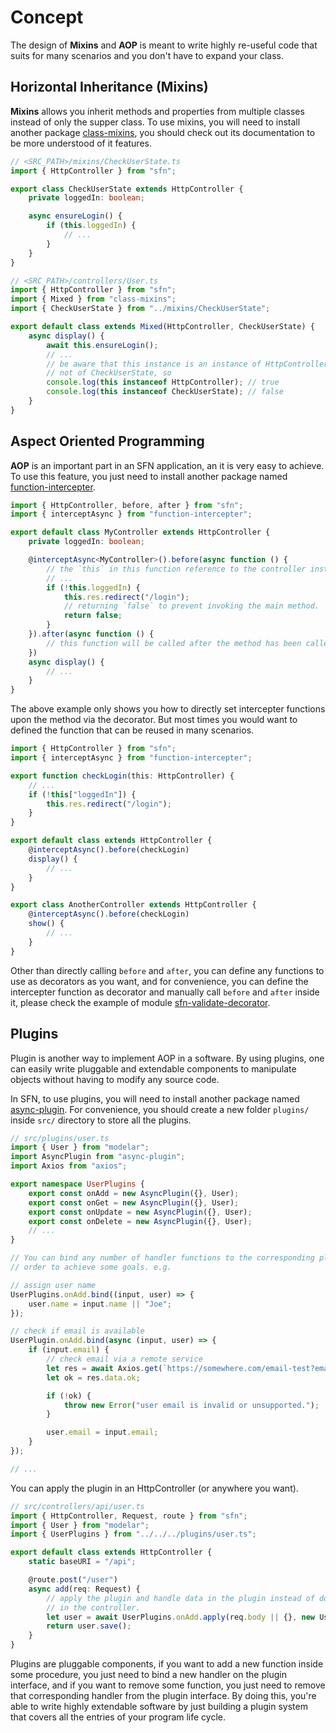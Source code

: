 <!-- title: Mixins and AOP; order: 18 -->
# Concept

The design of **Mixins** and **AOP** is meant to write highly re-useful code 
that suits for many scenarios and you don't have to expand your class.

## Horizontal Inheritance (Mixins)

**Mixins** allows you inherit methods and properties from multiple classes 
instead of only the supper class. To use mixins, you will need to install 
another package [class-mixins](https://github.com/hyurl/class-mixins), you 
should check out its documentation to be more understood of it features.

```typescript
// <SRC_PATH>/mixins/CheckUserState.ts
import { HttpController } from "sfn";

export class CheckUserState extends HttpController {
    private loggedIn: boolean;

    async ensureLogin() {
        if (this.loggedIn) {
            // ...
        }
    }
}
```

```typescript
// <SRC_PATH>/controllers/User.ts
import { HttpController } from "sfn";
import { Mixed } from "class-mixins";
import { CheckUserState } from "../mixins/CheckUserState";

export default class extends Mixed(HttpController, CheckUserState) {
    async display() {
        await this.ensureLogin();
        // ...
        // be aware that this instance is an instance of HttpController, but 
        // not of CheckUserState, so
        console.log(this instanceof HttpController); // true
        console.log(this instanceof CheckUserState); // false
    }
}
```

## Aspect Oriented Programming

**AOP** is an important part in an SFN application, an it is very easy to 
achieve. To use this feature, you just need to install another package named 
[function-intercepter](https://github.com/hyurl/function-intercepter).

```typescript
import { HttpController, before, after } from "sfn";
import { interceptAsync } from "function-intercepter";

export default class MyController extends HttpController {
    private loggedIn: boolean;

    @interceptAsync<MyController>().before(async function () {
        // the `this` in this function reference to the controller instance
        // ...
        if (!this.loggedIn) {
            this.res.redirect("/login");
            // returning `false` to prevent invoking the main method.
            return false;
        }
    }).after(async function () {
        // this function will be called after the method has been called
    })
    async display() {
        // ...
    }
}
```

The above example only shows you how to directly set intercepter functions upon 
the method via the decorator. But most times you would want to defined the 
function that can be reused in many scenarios.

```typescript
import { HttpController } from "sfn";
import { interceptAsync } from "function-intercepter";

export function checkLogin(this: HttpController) {
    // ...
    if (!this["loggedIn"]) {
        this.res.redirect("/login");
    }
}

export default class extends HttpController {
    @interceptAsync().before(checkLogin)
    display() {
        // ...
    }
}

export class AnotherController extends HttpController {
    @interceptAsync().before(checkLogin)
    show() {
        // ...
    }
}
```

Other than directly calling `before` and `after`, you can define any functions 
to use as decorators as you want, and for convenience, you can define the 
intercepter function as decorator and manually call `before` and `after` inside 
it, please check the example of module 
[sfn-validate-decorator](https://github.com/hyurl/sfn-validate-decorator).

## Plugins

Plugin is another way to implement AOP in a software. By using plugins, one can 
easily write pluggable and extendable components to manipulate objects without 
having to modify any source code.

In SFN, to use plugins, you will need to install another package named
[async-plugin](https://github.com/hyurl/). For convenience, you should create a 
new folder `plugins/` inside `src/` directory to store all the plugins.

```typescript
// src/plugins/user.ts
import { User } from "modelar";
import AsyncPlugin from "async-plugin";
import Axios from "axios";

export namespace UserPlugins {
    export const onAdd = new AsyncPlugin({}, User);
    export const onGet = new AsyncPlugin({}, User);
    export const onUpdate = new AsyncPlugin({}, User);
    export const onDelete = new AsyncPlugin({}, User);
    // ...
}

// You can bind any number of handler functions to the corresponding plugin in 
// order to achieve some goals. e.g.

// assign user name
UserPlugins.onAdd.bind((input, user) => {
    user.name = input.name || "Joe";
});

// check if email is available
UserPlugin.onAdd.bind(async (input, user) => {
    if (input.email) {
        // check email via a remote service
        let res = await Axios.get(`https://somewhere.com/email-test?email=${input.email}`);
        let ok = res.data.ok;

        if (!ok) {
            throw new Error("user email is invalid or unsupported.");
        }

        user.email = input.email;
    }
});

// ...
```

You can apply the plugin in an HttpController (or anywhere you want).

```typescript
// src/controllers/api/user.ts
import { HttpController, Request, route } from "sfn";
import { User } from "modelar";
import { UserPlugins } from "../../../plugins/user.ts";

export default class extends HttpController {
    static baseURI = "/api";

    @route.post("/user")
    async add(req: Request) {
        // apply the plugin and handle data in the plugin instead of doing it 
        // in the controller.
        let user = await UserPlugins.onAdd.apply(req.body || {}, new User);
        return user.save();
    }
}
```

Plugins are pluggable components, if you want to add a new function inside some 
procedure, you just need to bind a new handler on the plugin interface, and if 
you want to remove some function, you just need to remove that corresponding 
handler from the plugin interface. By doing this, you're able to write highly 
extendable software by just building a plugin system that covers all the entries
of your program life cycle.